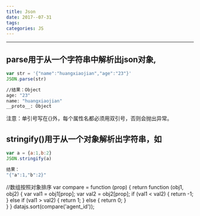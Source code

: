 ```yaml
---
title: Json
date: 2017--07-31
tags:
categories: JS
---
```

------

<!-- more -->

## parse用于从一个字符串中解析出json对象,

```js
var str = '{"name":"huangxiaojian","age":"23"}'
JSON.parse(str)
```
```bash
//结果：Object
age: "23"
name: "huangxiaojian"
__proto__: Object
```
   注意：单引号写在{}外，每个属性名都必须用双引号，否则会抛出异常。


## stringify()用于从一个对象解析出字符串，如

```js
var a = {a:1,b:2}
JSON.stringify(a)
```
```bash
结果：
"{"a":1,"b":2}"
```

//数组按照对象排序
var compare = function (prop) {
    return function (obj1, obj2) {
        var val1 = obj1[prop];
        var val2 = obj2[prop];
        if (val1 < val2) {
            return -1;
        } else if (val1 > val2) {
            return 1;
        } else {
            return 0;
        }            
    }
}
datajs.sort(compare('agent_id'));
